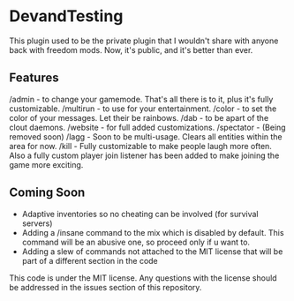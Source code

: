 # DevandTesting

This plugin used to be the private plugin that I wouldn't share with anyone back with freedom mods. Now, it's public, and it's better than ever.

## Features
/admin - to change your gamemode. That's all there is to it, plus it's fully customizable.
/multirun - to use for your entertainment.
/color - to set the color of your messages. Let their be rainbows.
/dab - to be apart of the clout daemons.
/website - for full added customizations.
/spectator - (Being removed soon)
/lagg - Soon to be multi-usage. Clears all entities within the area for now.
/kill - Fully customizable to make people laugh more often.
Also a fully custom player join listener has been added to make joining the game more exciting.

## Coming Soon
- Adaptive inventories so no cheating can be involved (for survival servers)
- Adding a /insane command to the mix which is disabled by default. This command will be an abusive one, so proceed only if u want to.
- Adding a slew of commands not attached to the MIT license that will be part of a different section in the code

This code is under the MIT license. Any questions with the license should be addressed in the issues section of this repository.
